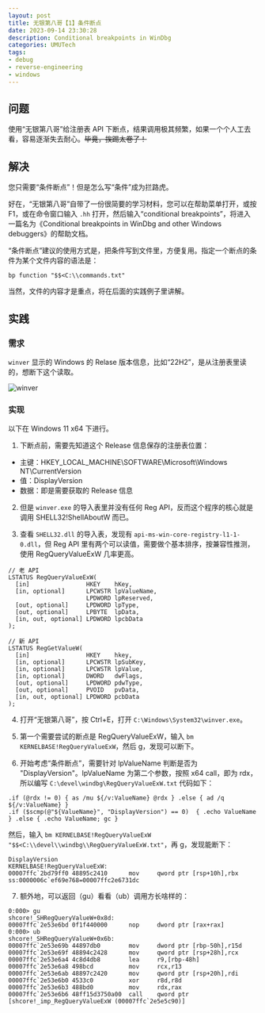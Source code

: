 ```yaml
---
layout: post
title: 无银第八哥【1】条件断点
date: 2023-09-14 23:30:28
description: Conditional breakpoints in WinDbg
categories: UMUTech
tags:
- debug
- reverse-engineering
- windows
---
```

## 问题

使用“无银第八哥”给注册表 API 下断点，结果调用极其频繁，如果一个个人工去看，容易逐渐失去耐心。~~毕竟，挨踢太卷了！~~

## 解决

您只需要“条件断点”！但是怎么写“条件”成为拦路虎。

好在，“无银第八哥”自带了一份很简要的学习材料，您可以在帮助菜单打开，或按 F1，或在命令窗口输入 `.hh` 打开，然后输入“conditional breakpoints”，将进入一篇名为《Conditional breakpoints in WinDbg and other Windows debuggers》的帮助文档。

“条件断点”建议的使用方式是，把条件写到文件里，方便复用。指定一个断点的条件为某个文件内容的语法是：

```
bp function "$$<C:\\commands.txt"
```

当然，文件的内容才是重点，将在后面的实践例子里讲解。

## 实践

### 需求

`winver` 显示的 Windows 的 Relase 版本信息，比如“22H2”，是从注册表里读的，想断下这个读取。

![winver](/images/20230915-winver.png)

### 实现

以下在 Windows 11 x64 下进行。

1. 下断点前，需要先知道这个 Release 信息保存的注册表位置：

- 主键：HKEY_LOCAL_MACHINE\SOFTWARE\Microsoft\Windows NT\CurrentVersion
- 值：DisplayVersion
- 数据：即是需要获取的 Release 信息

2. 但是 `winver.exe` 的导入表里并没有任何 Reg API，反而这个程序的核心就是调用 SHELL32!ShellAboutW 而已。

3. 查看 `SHELL32.dll` 的导入表，发现有 `api-ms-win-core-registry-l1-1-0.dll`，但 Reg API 里有两个可以读值，需要做个基本排序，按兼容性推测，使用 RegQueryValueExW 几率更高。

```
// 老 API
LSTATUS RegQueryValueExW(
  [in]                HKEY    hKey,
  [in, optional]      LPCWSTR lpValueName,
                      LPDWORD lpReserved,
  [out, optional]     LPDWORD lpType,
  [out, optional]     LPBYTE  lpData,
  [in, out, optional] LPDWORD lpcbData
);

// 新 API
LSTATUS RegGetValueW(
  [in]                HKEY    hkey,
  [in, optional]      LPCWSTR lpSubKey,
  [in, optional]      LPCWSTR lpValue,
  [in, optional]      DWORD   dwFlags,
  [out, optional]     LPDWORD pdwType,
  [out, optional]     PVOID   pvData,
  [in, out, optional] LPDWORD pcbData
);
```

4. 打开“无银第八哥”，按 Ctrl+E，打开 `C:\Windows\System32\winver.exe`。

5. 第一个需要尝试的断点是 RegQueryValueExW，输入 `bm KERNELBASE!RegQueryValueExW`，然后 g，发现可以断下。

6. 开始考虑“条件断点”，需要针对 lpValueName 判断是否为 "DisplayVersion"。lpValueName 为第二个参数，按照 x64 call，即为 rdx，所以编写 `C:\devel\windbg\RegQueryValueExW.txt` 代码如下：

```
.if (@rdx != 0) { as /mu ${/v:ValueName} @rdx } .else { ad /q ${/v:ValueName} }
.if ($scmp(@"${ValueName}", "DisplayVersion") == 0)  { .echo ValueName } .else { .echo ValueName; gc }
```

然后，输入 `bm KERNELBASE!RegQueryValueExW "$$<C:\\devel\\windbg\\RegQueryValueExW.txt"`，再 g，发现能断下：

```
DisplayVersion
KERNELBASE!RegQueryValueExW:
00007ffc`2bd79ff0 48895c2410      mov     qword ptr [rsp+10h],rbx ss:0000006c`ef69e768=00007ffc2e6731dc
```

7. 额外地，可以返回（gu）看看（ub）调用方长啥样的：

```
0:000> gu
shcore!_SHRegQueryValueW+0x8d:
00007ffc`2e53e6bd 0f1f440000      nop     dword ptr [rax+rax]
0:000> ub
shcore!_SHRegQueryValueW+0x6b:
00007ffc`2e53e69b 44897db0        mov     dword ptr [rbp-50h],r15d
00007ffc`2e53e69f 48894c2428      mov     qword ptr [rsp+28h],rcx
00007ffc`2e53e6a4 4c8d4db8        lea     r9,[rbp-48h]
00007ffc`2e53e6a8 498bcd          mov     rcx,r13
00007ffc`2e53e6ab 48897c2420      mov     qword ptr [rsp+20h],rdi
00007ffc`2e53e6b0 4533c0          xor     r8d,r8d
00007ffc`2e53e6b3 488bd0          mov     rdx,rax
00007ffc`2e53e6b6 48ff15d3750a00  call    qword ptr [shcore!_imp_RegQueryValueExW (00007ffc`2e5e5c90)]
```
